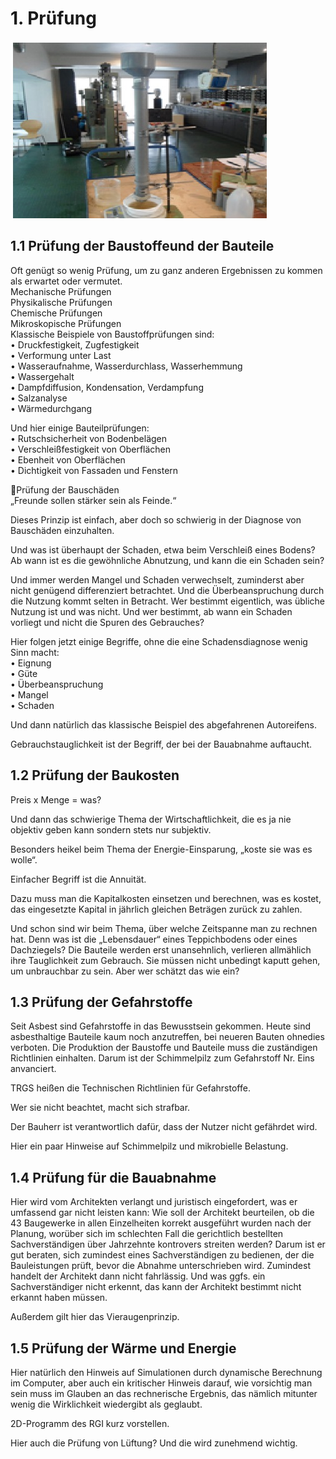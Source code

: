 # 1. Prüfung
![report1](/report1.jpg)

## 1.1 Prüfung der Baustoffeund der Bauteile
Oft genügt so wenig Prüfung, um zu ganz anderen Ergebnissen zu kommen als erwartet oder vermutet.  
Mechanische Prüfungen  
Physikalische Prüfungen  
Chemische Prüfungen  
Mikroskopische Prüfungen  
Klassische Beispiele von Baustoffprüfungen sind:   
•	Druckfestigkeit, Zugfestigkeit  
•	Verformung unter Last  
•	Wasseraufnahme, Wasserdurchlass, Wasserhemmung  
•	Wassergehalt  
•	Dampfdiffusion, Kondensation, Verdampfung  
•	Salzanalyse  
•	Wärmedurchgang  
  
Und hier einige Bauteilprüfungen:  
•	Rutschsicherheit von Bodenbelägen  
•	Verschleißfestigkeit von Oberflächen  
•	Ebenheit von Oberflächen  
•	Dichtigkeit von Fassaden und Fenstern  
  
Prüfung der Bauschäden  
„Freunde sollen stärker sein als Feinde.“    
  
Dieses Prinzip ist einfach, aber doch so schwierig in der Diagnose von Bauschäden einzuhalten.  

Und was ist überhaupt der Schaden, etwa beim Verschleiß eines Bodens? Ab wann ist es die gewöhnliche Abnutzung, und kann die ein Schaden sein?  

Und immer werden Mangel und Schaden verwechselt, zuminderst aber nicht genügend differenziert betrachtet. Und die Überbeanspruchung durch die Nutzung kommt selten in Betracht. Wer bestimmt eigentlich, was übliche Nutzung ist und was nicht. Und wer bestimmt, ab wann ein Schaden vorliegt und nicht die Spuren des Gebrauches?  

Hier folgen jetzt einige Begriffe, ohne die eine Schadensdiagnose wenig Sinn macht:  
•	Eignung  
•	Güte  
•	Überbeanspruchung  
•	Mangel  
•	Schaden  
  
Und dann natürlich das klassische Beispiel des abgefahrenen Autoreifens.  

Gebrauchstauglichkeit ist der Begriff, der bei der Bauabnahme auftaucht.  

## 1.2 Prüfung der Baukosten
Preis x Menge = was?  

Und dann das schwierige Thema der Wirtschaftlichkeit, die es ja nie objektiv geben kann sondern stets nur subjektiv.  

Besonders heikel beim Thema der Energie-Einsparung, „koste sie was es wolle“.  

Einfacher Begriff ist die Annuität.   

Dazu muss man die Kapitalkosten einsetzen und berechnen, was es kostet, das eingesetzte Kapital in jährlich gleichen Beträgen zurück zu zahlen.  

Und schon sind wir beim Thema, über welche Zeitspanne man zu rechnen hat. Denn was ist die „Lebensdauer“ eines Teppichbodens oder eines Dachziegels? Die Bauteile werden erst unansehnlich, verlieren allmählich ihre Tauglichkeit zum Gebrauch. Sie müssen nicht unbedingt kaputt gehen, um unbrauchbar zu sein. Aber wer schätzt das wie ein?  

## 1.3 Prüfung der Gefahrstoffe
Seit Asbest sind Gefahrstoffe in das Bewusstsein gekommen. Heute sind asbesthaltige Bauteile kaum noch anzutreffen, bei neueren Bauten ohnedies verboten. Die Produktion der Baustoffe und Bauteile muss die zuständigen Richtlinien einhalten. Darum ist der Schimmelpilz zum Gefahrstoff Nr. Eins anvanciert.   

TRGS heißen die Technischen Richtlinien für Gefahrstoffe.  

Wer sie nicht beachtet, macht sich strafbar.  

Der Bauherr ist verantwortlich dafür, dass der Nutzer nicht gefährdet wird.  

Hier ein paar Hinweise auf Schimmelpilz und mikrobielle Belastung.  

## 1.4 Prüfung für die Bauabnahme
Hier wird vom Architekten verlangt und juristisch eingefordert, was er umfassend gar nicht leisten kann: Wie soll der Architekt beurteilen, ob die 43 Baugewerke in allen Einzelheiten korrekt ausgeführt wurden nach der Planung, worüber sich im schlechten Fall die gerichtlich bestellten Sachverständigen über Jahrzehnte kontrovers streiten werden? Darum ist er gut beraten, sich zumindest eines Sachverständigen zu bedienen, der die Bauleistungen prüft, bevor die Abnahme unterschrieben wird. Zumindest handelt der Architekt dann nicht fahrlässig. Und was ggfs. ein Sachverständiger nicht erkennt, das kann der Architekt bestimmt nicht erkannt haben müssen.  

Außerdem gilt hier das Vieraugenprinzip.  

## 1.5 Prüfung der Wärme und Energie
Hier natürlich den Hinweis auf Simulationen durch dynamische Berechnung im Computer, aber auch ein kritischer Hinweis darauf, wie vorsichtig man sein muss im Glauben an das rechnerische Ergebnis, das nämlich mitunter wenig die Wirklichkeit wiedergibt als geglaubt.  

2D-Programm des RGI kurz vorstellen.  

Hier auch die Prüfung von Lüftung? Und die wird zunehmend wichtig.
